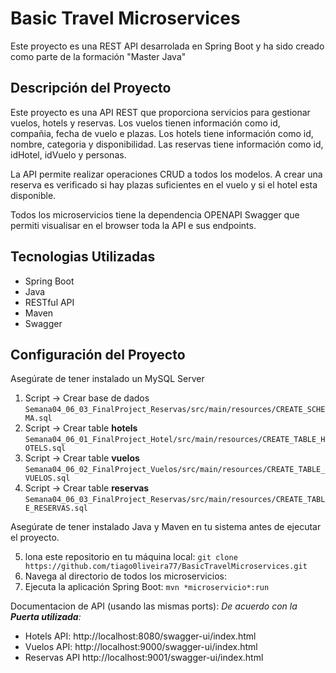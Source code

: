 

# Basic Travel Microservices
Este proyecto es una REST API desarrolada en Spring Boot y ha sido creado como parte de la formación "Master Java"

## Descripción del Proyecto
Este proyecto es una API REST que proporciona servicios para gestionar vuelos, hotels y reservas.
Los vuelos tienen información como id, compañia, fecha de vuelo e plazas.
Los hotels tiene información como id, nombre, categoria y disponibilidad.
Las reservas tiene información como id, idHotel, idVuelo y personas.

La API permite realizar operaciones CRUD a todos los modelos. A crear una reserva es verificado si hay plazas suficientes en el vuelo y si el hotel esta disponible.

Todos los microservicios tiene la dependencia OPENAPI Swagger que permiti visualisar en el browser toda la API e sus endpoints.

## Tecnologias Utilizadas
- Spring Boot
- Java
- RESTful API
- Maven
- Swagger

## Configuración del Proyecto
Asegúrate de tener instalado un MySQL Server
1. Script -> Crear base de dados
``Semana04_06_03_FinalProject_Reservas/src/main/resources/CREATE_SCHEMA.sql``
2. Script -> Crear table **hotels**
``Semana04_06_01_FinalProject_Hotel/src/main/resources/CREATE_TABLE_HOTELS.sql``
3. Script -> Crear table **vuelos**
``Semana04_06_02_FinalProject_Vuelos/src/main/resources/CREATE_TABLE_VUELOS.sql``
4. Script -> Crear table **reservas**
``Semana04_06_03_FinalProject_Reservas/src/main/resources/CREATE_TABLE_RESERVAS.sql``

Asegúrate de tener instalado Java y Maven en tu sistema antes de ejecutar el proyecto.

5. lona este repositorio en tu máquina local:
   ``git clone https://github.com/tiago0liveira77/BasicTravelMicroservices.git``
6. Navega al directorio de todos los microservicios:
7. Ejecuta la aplicación Spring Boot:
``mvn *microservicio*:run``

Documentacion de API (usando las mismas ports):
*De acuerdo con la **Puerta utilizada**:*
- Hotels API: http://localhost:8080/swagger-ui/index.html
- Vuelos API: http://localhost:9000/swagger-ui/index.html
- Reservas API http://localhost:9001/swagger-ui/index.html
